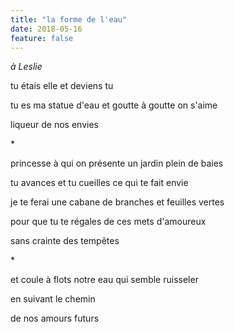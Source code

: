 ```yaml
---
title: "la forme de l'eau"
date: 2018-05-16
feature: false
---
```


*à Leslie*

tu étais elle et deviens tu

tu es ma statue d'eau
et goutte à goutte on s'aime

liqueur de nos envies

\*

princesse à qui on présente un jardin
plein de baies

tu avances et tu cueilles
ce qui te fait envie

je te ferai une cabane
de branches et feuilles vertes

pour que tu te régales
de ces mets d'amoureux

sans crainte des tempêtes

\*

et coule à flots notre eau
qui semble ruisseler

en suivant le chemin

de nos amours futurs
